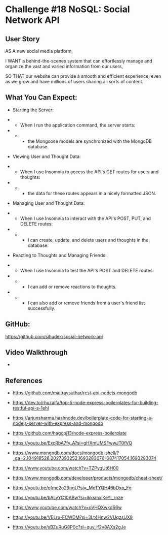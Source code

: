 # Challenge #18 NoSQL: Social Network API

## User Story

AS A new social media platform,

I WANT a behind-the-scenes system that can effortlessly manage and organize the vast and varied information from our users,

SO THAT our website can provide a smooth and efficient experience, even as we grow and have millions of users sharing all sorts of content.

## What You Can Expect:

- Starting the Server:
- - When I run the application command, the server starts:
- - - the Mongoose models are synchronized with the MongoDB database.

- Viewing User and Thought Data:
- - When I use Insomnia to access the API's GET routes for users and thoughts:
- - - the data for these routes appears in a nicely formatted JSON.

- Managing User and Thought Data:
- - When I use Insomnia to interact with the API's POST, PUT, and DELETE routes:
- - - I can create, update, and delete users and thoughts in the database.

- Reacting to Thoughts and Managing Friends:
- - When I use Insomnia to test the API's POST and DELETE routes:
- - - I can add or remove reactions to thoughts.
- - - I can also add or remove friends from a user's friend list successfully.

## GitHub:
https://github.com/sjhudek/social-network-api

## Video Walkthrough
- 

## References

- https://github.com/maitraysuthar/rest-api-nodejs-mongodb

- https://dev.to/rhuzaifa/top-5-node-express-boilerplates-for-building-restful-api-s-1ehl

- https://arjunsharma.hashnode.dev/boilerplate-code-for-starting-a-nodejs-server-with-express-and-mongodb

- https://github.com/hagopj13/node-express-boilerplate

- https://youtu.be/ExcRbA7fy_A?si=gHXmUMSFwwJT0fVQ

- https://www.mongodb.com/docs/mongodb-shell/?_ga=2.104918528.2027393252.1693283076-687417054.1693283074

- https://www.youtube.com/watch?v=TZPygUt6H00

- https://www.mongodb.com/developer/products/mongodb/cheat-sheet/

- https://youtu.be/ofme2o29ngU?si=_MoTYQH46bDxp_Fg

- https://youtu.be/bALyYC10ABw?si=ikksmxlKeYl_rnze

- https://www.youtube.com/watch?v=oVHQXwkdS6w

- https://youtu.be/VELru-FCWDM?si=3Lt4Hnw2VUqzsUX8

- https://youtu.be/sBZuRuG8P0c?si=quy_if2v8AXs2gJe